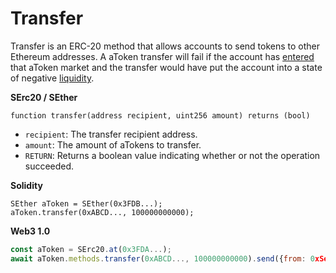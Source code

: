 # Transfer

Transfer is an ERC-20 method that allows accounts to send tokens to other Ethereum addresses. A aToken transfer will fail if the account has [entered](../comptroller/enter-markets.md) that aToken market and the transfer would have put the account into a state of negative [liquidity](../comptroller/get-account-liquidity.md).

**SErc20 / SEther**

```text
function transfer(address recipient, uint256 amount) returns (bool)
```

* `recipient`: The transfer recipient address.
* `amount`: The amount of aTokens to transfer.
* `RETURN`: Returns a boolean value indicating whether or not the operation succeeded.

**Solidity**

```text
SEther aToken = SEther(0x3FDB...);
aToken.transfer(0xABCD..., 100000000000);
```

**Web3 1.0**

```javascript
const aToken = SErc20.at(0x3FDA...);
await aToken.methods.transfer(0xABCD..., 100000000000).send({from: 0xSender});
```


